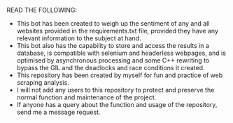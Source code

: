 READ THE FOLLOWING:
- This bot has been created to weigh up the sentiment of any and all websites provided in the requirements.txt file, provided they have any relevant information to the subject at hand.
- This bot also has the capability to store and access the results in a database, is compatible with selenium and headerless webpages, and is optimised by asynchronous processing and some C++ rewriting to bypass the GIL and the deadlocks and race conditions it created.
- This repository has been created by myself for fun and practice of web scraping analysis.
- I will not add any users to this repository to protect and preserve the normal function and maintenance of the project.
- If anyone has a query about the function and usage of the repository, send me a message request.

